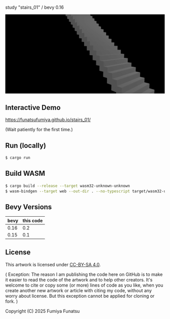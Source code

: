 study "stairs_01" / bevy 0.16

![screenshot.png](screenshot.png)

## Interactive Demo

https://funatsufumiya.github.io/stairs_01/

(Wait patiently for the first time.)

## Run (locally)

```bash
$ cargo run
```

## Build WASM

```bash
$ cargo build --release --target wasm32-unknown-unknown
$ wasm-bindgen --target web --out-dir . --no-typescript target/wasm32-unknown-unknown/release/stairs_01.wasm
```

## Bevy Versions

| bevy | this code |
| --- | --- |
| 0.16 | 0.2 |
| 0.15 | 0.1 |

## License

This artwork is licensed under [CC-BY-SA 4.0](https://creativecommons.org/licenses/by-sa/4.0/).

( Exception: The reason I am publishing the code here on GitHub is to make it easier to read the code of the artwork and to help other creators. It's welcome to cite or copy some (or more) lines of code as you like, when you create another new artwork or article with citing my code, without any worry about license. But this exception cannot be applied for cloning or fork. )

Copyright (C) 2025 Fumiya Funatsu
